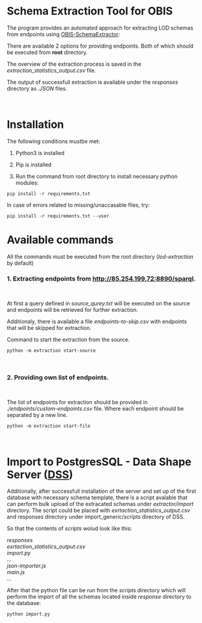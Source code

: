# Schema Extraction Tool for OBIS

The program provides an automated approach for extracting LOD schemas from endpoints using [OBIS-SchemaExtractor](https://github.com/LUMII-Syslab/OBIS-SchemaExtractor):

There are available 2 options for providing endpoints. Both of which should be executed from **root** directory.

The overview of the extraction process is saved in the _extraction_statistics_output.csv_ file.

The output of successfull extraction is available under the _responses_ directory as _.JSON_ files.

<br>

# Installation

The following conditions mustbe met:

1. Python3 is installed

2. Pip is installed

3. Run the command from root directory to install necessary python modules:


```
pip install -r requirements.txt
```

In case of errors related to missing/unaccasable files, try:
```
pip install -r requirements.txt --user
```
# Available commands


All the commands must be executed from the root directory (_lod-extraction_ by default)

### 1. Extracting endpoints from http://85.254.199.72:8890/sparql.
<br>

At first a query defined in _source_qurey.txt_ will be executed on the source and endpoints will be retrieved for further extraction.

Additionaly, there is available a file _endpoints-to-skip.csv_ with endpoints that will be skipped for extraction.

Command to start the extraction from the source. 
```
python -m extraction start-source
```
<br>

### 2. Providing own list of endpoints.
<br>

The list of endpoints for extraction should be provided in _./endpoints/custom-endpoints.csv_ file. Where each endpoint should be separated by a new line.

```
python -m extraction start-file
```
<br>

# Import to PostgresSQL - Data Shape Server ([DSS](https://github.com/LUMII-Syslab/data-shape-server))

Additionally, after successfull installation of the server and set up of the first database with necessary schema template, there is a script avalable that can perform bulk upload of the extracated schemas under _extractor/import_ directory. The script could be placed with _exrtaction_statistics_output.csv_ and responses directory under import_generic/scripts directory of DSS.

So that the contents of _scripts_ wolud look like this:

_responses_<br>
_exrtaction_statistics_output.csv_<br>
_import.py_<br>
_..._<br>
_json-importer.js_<br>
_main.js_<br>
_..._<br>

After that the python file can be run from the _scripts_ directory which will perform the import of all the schemas located inside _response_ directory to the database:

```
python import.py
```
